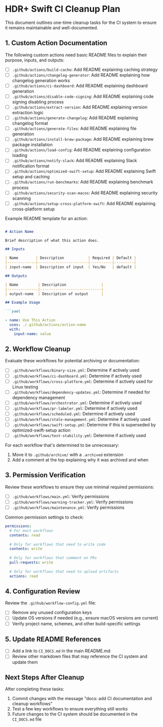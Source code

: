# HDR+ Swift CI Cleanup Plan

This document outlines one-time cleanup tasks for the CI system to ensure it remains maintainable and well-documented.

## 1. Custom Action Documentation

The following custom actions need basic README files to explain their purpose, inputs, and outputs:

- [ ] `.github/actions/build-cache`: Add README explaining caching strategy
- [ ] `.github/actions/changelog-generator`: Add README explaining how changelog generation works  
- [ ] `.github/actions/ci-dashboard`: Add README explaining dashboard generation
- [ ] `.github/actions/disable-code-signing`: Add README explaining code signing disabling process
- [ ] `.github/actions/extract-version`: Add README explaining version extraction logic
- [ ] `.github/actions/generate-changelog`: Add README explaining changelog format
- [ ] `.github/actions/generate-files`: Add README explaining file generation
- [ ] `.github/actions/install-brew-package`: Add README explaining brew package installation
- [ ] `.github/actions/load-config`: Add README explaining configuration loading
- [ ] `.github/actions/notify-slack`: Add README explaining Slack notification format
- [ ] `.github/actions/optimized-swift-setup`: Add README explaining Swift setup and caching 
- [ ] `.github/actions/run-benchmarks`: Add README explaining benchmark process
- [ ] `.github/actions/security-scan-macos`: Add README explaining security scanning
- [ ] `.github/actions/setup-cross-platform-swift`: Add README explaining cross-platform setup

Example README template for an action:

```markdown

# Action Name

Brief description of what this action does.

## Inputs

| Name        | Description           | Required | Default |
|-------------|-----------------------|----------|---------|
| input-name  | Description of input  | Yes/No   | default |

## Outputs

| Name         | Description                |
|--------------|----------------------------|
| output-name  | Description of output      |

## Example Usage

```yaml

- name: Use This Action
  uses: ./.github/actions/action-name
  with:
    input-name: value
```

## 2. Workflow Cleanup

Evaluate these workflows for potential archiving or documentation:

- [ ] `.github/workflows/binary-size.yml`: Determine if actively used
- [ ] `.github/workflows/ci-dashboard.yml`: Determine if actively used
- [ ] `.github/workflows/cross-platform.yml`: Determine if actively used for Linux testing
- [ ] `.github/workflows/dependency-updates.yml`: Determine if needed for dependency management
- [ ] `.github/workflows/orchestrator.yml`: Determine if actively used
- [ ] `.github/workflows/pr-labeler.yml`: Determine if actively used
- [ ] `.github/workflows/scheduled.yml`: Determine if actively used
- [ ] `.github/workflows/stale-management.yml`: Determine if actively used
- [ ] `.github/workflows/swift-setup.yml`: Determine if this is superseded by optimized-swift-setup action
- [ ] `.github/workflows/test-stability.yml`: Determine if actively used

For each workflow that's determined to be unnecessary:

1. Move it to `.github/archive/` with a `.archived` extension
2. Add a comment at the top explaining why it was archived and when

## 3. Permission Verification

Review these workflows to ensure they use minimal required permissions:

- [ ] `.github/workflows/main.yml`: Verify permissions
- [ ] `.github/workflows/warning-tracker.yml`: Verify permissions
- [ ] `.github/workflows/maintenance.yml`: Verify permissions

Common permission settings to check:
```yaml
permissions:
  # For most workflows
  contents: read
  
  # Only for workflows that need to write code
  contents: write  
  
  # Only for workflows that comment on PRs
  pull-requests: write
  
  # Only for workflows that need to upload artifacts
  actions: read
```

## 4. Configuration Review

Review the `.github/workflow-config.yml` file:

- [ ] Remove any unused configuration keys
- [ ] Update OS versions if needed (e.g., ensure macOS versions are current)
- [ ] Verify project name, schemes, and other build-specific settings

## 5. Update README References

- [ ] Add a link to `CI_DOCS.md` in the main README.md
- [ ] Review other markdown files that may reference the CI system and update them

## Next Steps After Cleanup

After completing these tasks:

1. Commit changes with the message "docs: add CI documentation and cleanup workflows"
2. Test a few key workflows to ensure everything still works
3. Future changes to the CI system should be documented in the `CI_DOCS.md` file
